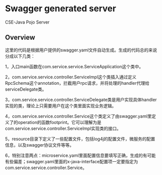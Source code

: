 # Swagger generated server

CSE-Java Pojo Server


## Overview
这里的代码是根据用户提供的swagger.yaml文件自动生成。生成的代码总的来说分成以下几类：

1，入口main函数在com.service.service.ServiceApplication这个类中。

2，com.service.service.controller.ServiceImpl这个类插入通过定义RpcSchema这个annotation，拦截用户rpc请求，并将处理的handler代理给serviceDelegate类。

3，com.service.service.controller.ServiceDelegate类是用户实现具体handler实现的类，理论上只需要用户在这个类里面实现业务逻辑。

4，com.service.service.controller.Service这个类定义了由swagger.yaml里定义了的operation的函数footprint。它可以理解为是com.service.service.controller.ServiceImpl实现类的接口。

5，resource目录下定义了一些配置文件，包括log4j的配置文件，微服务的配置信息，以及swagger协议文件等等。

6，特别注意两点：microservice.yaml里面配置信息要填写正确，生成的有可能有些偏差；swagger.yaml里面的x-java-interface配置项一定要指定为com.service.service.controller.Service。
